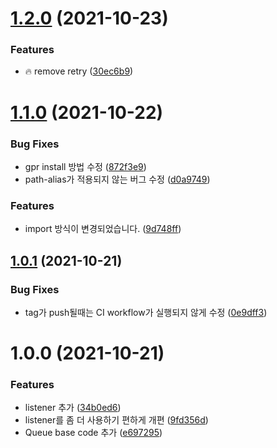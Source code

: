# [1.2.0](https://github.com/divlook/queue/compare/v1.1.0...v1.2.0) (2021-10-23)


### Features

* :fire: remove retry ([30ec6b9](https://github.com/divlook/queue/commit/30ec6b99e3e37369361ffcdc08fd146c16cf70cf))

# [1.1.0](https://github.com/divlook/queue/compare/v1.0.1...v1.1.0) (2021-10-22)


### Bug Fixes

* gpr install 방법 수정 ([872f3e9](https://github.com/divlook/queue/commit/872f3e9d63e735cc45f7c035f1b88665529bf044))
* path-alias가 적용되지 않는 버그 수정 ([d0a9749](https://github.com/divlook/queue/commit/d0a9749586a467670db5ff772f7fc107e019f6b9))


### Features

* import 방식이 변경되었습니다. ([9d748ff](https://github.com/divlook/queue/commit/9d748ffb500cd8eb5d64e1edaafdd84880b63389))

## [1.0.1](https://github.com/divlook/queue/compare/v1.0.0...v1.0.1) (2021-10-21)


### Bug Fixes

* tag가 push될때는 CI workflow가 실행되지 않게 수정 ([0e9dff3](https://github.com/divlook/queue/commit/0e9dff33aa1074fb6436c1966da69534bbe988d0))

# 1.0.0 (2021-10-21)


### Features

* listener 추가 ([34b0ed6](https://github.com/divlook/queue/commit/34b0ed64426f08b4bbc42da8071d42a8158603fc))
* listener를 좀 더 사용하기 편하게 개편 ([9fd356d](https://github.com/divlook/queue/commit/9fd356dac996ec8114095d74eb9f948f19ea00da))
* Queue base code 추가 ([e697295](https://github.com/divlook/queue/commit/e697295460dbd9ec997cccaffc2f416b3a4533c8))
